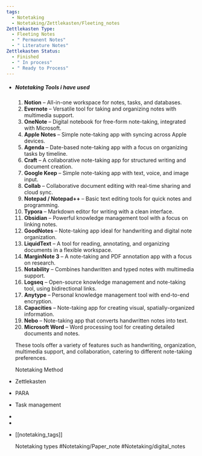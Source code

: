 ```yaml
---
tags:
  - Notetaking
  - Notetaking/Zettlekasten/Fleeting_notes
Zettlekasten Type:
  - Fleeting Notes
  - " Permanent Notes"
  - " Literature Notes"
Zettlekasten Status:
  - Finished
  - " In process"
  - " Ready to Process"
---
```


- ##### Notetaking Tools i have used
  1. **Notion** – All-in-one workspace for notes, tasks, and databases.
  2. **Evernote** – Versatile tool for taking and organizing notes with multimedia support.
  3. **OneNote** – Digital notebook for free-form note-taking, integrated with Microsoft.
  4. **Apple Notes** – Simple note-taking app with syncing across Apple devices.
  5. **Agenda** – Date-based note-taking app with a focus on organizing tasks by timeline.
  6. **Craft** – A collaborative note-taking app for structured writing and document creation.
  7. **Google Keep** – Simple note-taking app with text, voice, and image input.
  8. **Collab** – Collaborative document editing with real-time sharing and cloud sync.
  9. **Notepad / Notepad++** – Basic text editing tools for quick notes and programming.
  10. **Typora** – Markdown editor for writing with a clean interface.
  11. **Obsidian** – Powerful knowledge management tool with a focus on linking notes.
  12. **GoodNotes** – Note-taking app ideal for handwriting and digital note organization.
  13. **LiquidText** – A tool for reading, annotating, and organizing documents in a flexible workspace.
  14. **MarginNote 3** – A note-taking and PDF annotation app with a focus on research.
  15. **Notability** – Combines handwritten and typed notes with multimedia support.
  16. **Logseq** – Open-source knowledge management and note-taking tool, using bidirectional links.
  17. **Anytype** – Personal knowledge management tool with end-to-end encryption.
  18. **Capacities** – Note-taking app for creating visual, spatially-organized information.
  19. **Nebo** – Note-taking app that converts handwritten notes into text.
  20. **Microsoft Word** – Word processing tool for creating detailed documents and notes.
  
  These tools offer a variety of features such as handwriting, organization, multimedia support, and collaboration, catering to different note-taking preferences.
  
  Notetaking Method
- Zettlekasten
- PARA
- Task management
-
-
- [[notetaking_tags]]
  
  Notetaking types
  #Notetaking/Paper_note 
  #Notetaking/digital_notes